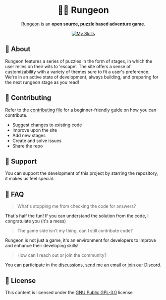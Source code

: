 <div align="center">

# 🏃‍♂️ Rungeon

[Rungeon](https://rungeon.live/) is an **open source, puzzle based adventure game**.

[![My Skills](https://skillicons.dev/icons?i=js,css,html)](https://skillicons.dev)

</div>

## 📙 About

Rungeon features a series of puzzles in the form of stages, in which the user relies on their wits to 'escape'.
The site offers a sense of customizability with a variety of themes sure to fit a user's preference.
We're in an active state of development, always building, and preparing for the next rungeon stage as you read!

<!--
- Rungeon achieves all these things while maintaining a minimal feel
- List noteworthy features.
- State what problem it solves/the aim.
-->

## 🤝 Contributing

Refer to the [contributing file](contributing.md) for a beginner-friendly guide on how you can contribute.

- Suggest changes to existing code
- Improve upon the site
- Add new stages
- Create and solve issues
- Share the repo

<!--
- Code Style/Requirements
- Format for commit messages
- Add link for CONTRIBUTING.md
-->

<!--
## 📝 TODO

- Next steps
- Features planned
- Known bugs (shortlist)
-->

## 💛 Support

You can support the development of this project by starring the repository, it makes us feel special.

## 🤔 FAQ

> What's stopping me from checking the code for answers?

That's half the fun! If you can understand the solution from the code, I congratulate you (it's a mess)

> The game side isn't my thing, can I still contribute code?

Rungeon is not just a game, it's an environment for developers to improve and enhance their developing skills!

> How can I reach out or join the community?

You can participate in the [discussions](https://github.com/devkennyy/rungeon/discussions), [send me an email](mailto:devkenny@outlook.com) or [join our Discord](https://discord.gg/SFX2KSuzep).

## 📜 License

This content is licensed under the [GNU Public GPL-3.0](/license) license
